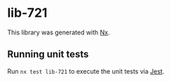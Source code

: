 # lib-721

This library was generated with [Nx](https://nx.dev).

## Running unit tests

Run `nx test lib-721` to execute the unit tests via [Jest](https://jestjs.io).
